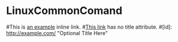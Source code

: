 # LinuxCommonComand
#This is [an example](http://example.com/ "Title") inline link.
#[This link](http://example.net/) has no title attribute.
#[id]: <http://example.com/>  "Optional Title Here"
